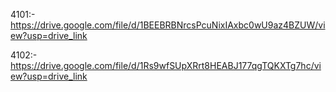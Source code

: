 4101:-	https://drive.google.com/file/d/1BEEBRBNrcsPcuNixIAxbc0wU9az4BZUW/view?usp=drive_link

4102:-	https://drive.google.com/file/d/1Rs9wfSUpXRrt8HEABJ177qgTQKXTg7hc/view?usp=drive_link
